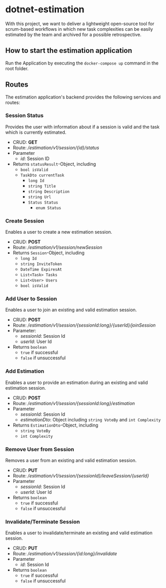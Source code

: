 # dotnet-estimation
With this project, we want to deliver a lightweight open-source tool for scrum-based workflows in which new task complexities can be easily estimated by the team and archived for a possible retrospective.

## How to start the estimation application
Run the Application by executing the
``
docker-compose up
``
command in the root folder.

## Routes
The estimation application's backend provides the following services and routes:


### Session Status
Provides the user with information about if a session is valid and the task which is currently estimated.

- CRUD: **GET**
- Route: */estimation/v1/session/{id}/status*
- Parameter
    - _id_: Session ID
- Returns ``statusResult``-Object, including
    - ``bool isValid``
    - ``TaskDto currentTask``
        - ``long Id``
        - ``string Title``
        - ``string Description``
        - ``string Url``
        - ``Status Status``
            - ``enum Status``

### Create Session
Enables a user to create a new estimation session.

- CRUD: **POST**
- Route: */estimation/v1/session/newSession*
- Returns ``Session``-Object, including
    - ``long Id``
    - ``string InviteToken``
    - ``DateTime ExpiresAt``
    - ``List<Task> Tasks``
    - ``List<User> Users``
    - ``bool isValid``

### Add User to Session
Enables a user to join an existing and valid estimation session.

- CRUD: **POST**
- Route: */estimation/v1/session/{sessionId:long}/{userId}/joinSession*
- Parameter:
    - _sessionId_: Session Id
    - _userId_: User Id
- Returns ``boolean``
    - ``true`` if successful
    - ``false`` if unsuccessful

### Add Estimation
Enables a user to provide an estimation during an existing and valid estimation session.

- CRUD: **POST**
- Route: */estimation/v1/session/{sessionId:long}/estimation*
- Parameter
    - _sessionId_: Session Id
    - _estimationDto_: Object including ``string VoteBy`` and ``int Complexity``
- Returns ``EstimationDto``-Object, including
    - ``string VoteBy``
    - ``int Complexity``

### Remove User from Session
Removes a user from an existing and valid estimation session.

- CRUD: **PUT**
- Route: */estimation/v1/session/{sessionId}/leaveSession/{userId}*
- Parameter
    - _sessionId_: Session Id
    - _userId_: User Id
- Returns ``boolean``
    - ``true`` if successful
    - ``false`` if unsuccessful

### Invalidate/Terminate Session
Enables a user to invalidate/terminate an existing and valid estimation session.

- CRUD: **PUT**
- Route: */estimation/v1/session/{id:long}/invalidate*
- Parameter
    - _id_: Session Id
- Returns ``boolean``
    - ``true`` if successful
    - ``false`` if unsuccessful




